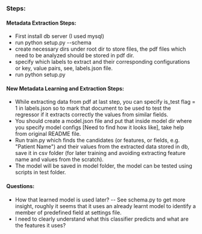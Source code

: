 ### Steps:

#### Metadata Extraction Steps:

 - First install db server (I used mysql)
 - run python setup.py --schema
 - create necessary dirs under root dir to store files, the pdf files which need to be analyzed
should be stored in pdf dir.
 - specify which labels to extract and their corresponding configurations
or key, value pairs, see, labels.json file.
 - run python setup.py

#### New Metadata Learning and Extraction Steps:

- While extracting data from pdf at last step, you can specify is_test flag = 1
in labels.json so to mark that document to be used to 
test the regressor if it extracts correctly the values 
from similar fields.
- You should create a model.json file and put that inside model
dir where you specify model configs [Need to find how it looks like],
take help from original README file.
- Run train.py which finds the candidates (or features, or fields, e.g. "Patient Name") and their values from the 
extracted data stored in db, save it in csv folder (for later training and avoiding extracting
feature name and values from the scratch).
- The model will be saved in model folder, the model can be tested
using scripts in test folder.

#### Questions:

- How that learned model is used later? -- See 
schema.py to get more insight, roughly it seems that
it uses an already learnt model to identify a member of
predefined field at settings file.
-  I need to clearly understand what this classifier
predicts and what are the features it uses?

